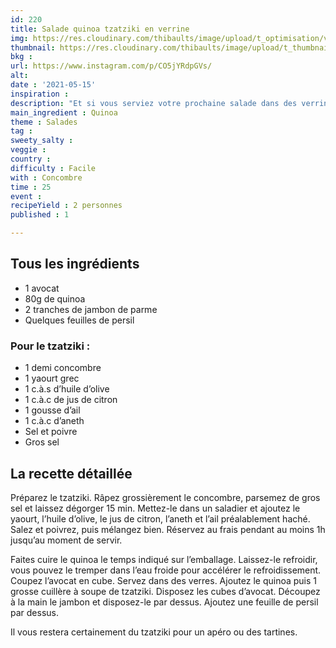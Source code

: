 ```yaml
---
id: 220
title: Salade quinoa tzatziki en verrine
img: https://res.cloudinary.com/thibaults/image/upload/t_optimisation/v1620896421/Recipes/20210515_salade_quinoa_tzatziki.jpg
thumbnail: https://res.cloudinary.com/thibaults/image/upload/t_thumbnail_josie/v1620896421/Recipes/20210515_salade_quinoa_tzatziki.jpg
bkg : 
url: https://www.instagram.com/p/CO5jYRdpGVs/
alt: 
date : '2021-05-15'
inspiration : 
description: "Et si vous serviez votre prochaine salade dans des verrines ? J'ai essayé pour vous une salade de quinoa avec du tzatziki !"
main_ingredient : Quinoa
theme : Salades
tag : 
sweety_salty : 
veggie : 
country : 
difficulty : Facile
with : Concombre
time : 25
event : 
recipeYield : 2 personnes
published : 1

---
```


## Tous les ingrédients
 - 1 avocat
 - 80g de quinoa
 - 2 tranches de jambon de parme
 - Quelques feuilles de persil

### Pour le tzatziki :
 - 1 demi concombre
 - 1 yaourt grec
 - 1 c.à.s d’huile d’olive
 - 1 c.à.c de jus de citron
 - 1 gousse d’ail
 - 1 c.à.c d’aneth
 - Sel et poivre
 - Gros sel

## La recette détaillée
Préparez le tzatziki. Râpez grossièrement le concombre, parsemez de gros sel et laissez dégorger 15 min. Mettez-le dans un saladier et ajoutez le yaourt, l’huile d’olive, le jus de citron, l’aneth et l’ail préalablement haché. Salez et poivrez, puis mélangez bien. Réservez au frais pendant au moins 1h jusqu’au moment de servir.

Faites cuire le quinoa le temps indiqué sur l’emballage. Laissez-le refroidir, vous pouvez le tremper dans l’eau froide pour accélérer le refroidissement. Coupez l’avocat en cube. Servez dans des verres. Ajoutez le quinoa puis 1 grosse cuillère à soupe de tzatziki. Disposez les cubes d’avocat. Découpez à la main le jambon et disposez-le par dessus. Ajoutez une feuille de persil par dessus.

Il vous restera certainement du tzatziki pour un apéro ou des tartines.